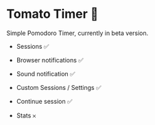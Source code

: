 # Tomato Timer 🍅

Simple Pomodoro Timer, currently in beta version.

* Sessions ✅
* Browser notifications ✅
* Sound notification ✅
* Custom Sessions / Settings ✅
* Continue session ✅

* Stats 𐄂
